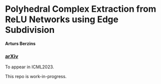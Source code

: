 # Polyhedral Complex Extraction from ReLU Networks using Edge Subdivision
**Arturs Berzins**
### **[arXiv](https://arxiv.org/abs/2306.07212)**
To appear in ICML2023.


This repo is work-in-progress.